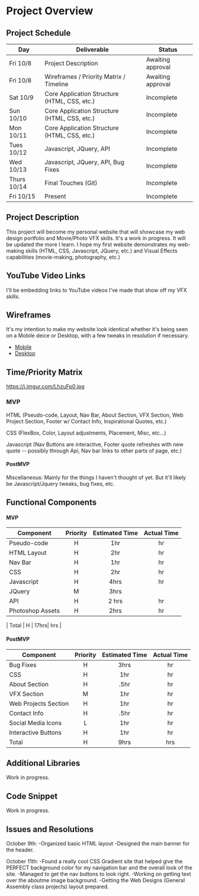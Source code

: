# Project Overview


## Project Schedule

|  Day | Deliverable | Status
|---|---| ---|
|Fri 10/8| Project Description | Awaiting approval
|Fri 10/8| Wireframes / Priority Matrix / Timeline | Awaiting approval
|Sat 10/9| Core Application Structure (HTML, CSS, etc.) | Incomplete
|Sun 10/10| Core Application Structure (HTML, CSS, etc.) | Incomplete
|Mon 10/11| Core Application Structure (HTML, CSS, etc.) | Incomplete
|Tues 10/12| Javascript, JQuery, API | Incomplete
|Wed 10/13| Javascript, JQuery, API, Bug Fixes | Incomplete
|Thurs 10/14| Final Touches (Git) | Incomplete
|Fri 10/15| Present | Incomplete


## Project Description

This project will become my personal website that will showcase my web design portfolio and Movie/Photo VFX skills. It's a work in progress. It will be updated the more I learn. I hope my first website demonstrates my web-making skills (HTML, CSS, Javascript, JQuery, etc.) and Visual Effects capabilities (movie-making, photography, etc.)

## YouTube Video Links

I'll be embedding links to YouTube videos I've made that show off my VFX skills.

## Wireframes

It's my intention to make my website look identical whether it's being seen on a Mobile deice or Desktop, with a few tweaks in resolution if necessary. 

- [Mobile](https://i.imgur.com/jdrJgAu.jpg)
- [Desktop](https://i.imgur.com/jdrJgAu.jpg)


## Time/Priority Matrix 

https://i.imgur.com/LhzuFp0.jpg


### MVP

HTML (Pseudo-code, Layout, Nav Bar, About Section, VFX Section, Web Project Section, Footer w/ Contact Info, Inspirational Quotes, etc.)

CSS (FlexBox, Color, Layout adjustments, Placement, Misc, etc...)

Javascript (Nav Buttons are interactive, Footer quote refreshes with new quote -- possibly through Api, Nav bar links to other parts of page, etc.)

#### PostMVP 

Miscellaneous: Mainly for the things I haven't thought of yet. But it'll likely be Javascript/Jquery tweaks, bug fixes, etc.

## Functional Components

#### MVP
| Component | Priority | Estimated Time | Actual Time |
| --- | :---: |  :---: | :---: | 
| Pseudo-code | H | 1hr | hr |
| HTML Layout | H | 2hr | hr |
| Nav Bar | H | 1hr | hr |  
| CSS | H | 2hr | hr |  
| Javascript | H | 4hrs |  hr | 
| JQuery | M | 3hrs | |
| API | H | 2 hrs |  hr |
| Photoshop Assets | H | 2hrs | hr |
 
| Total | H | 17hrs| hrs |

#### PostMVP
| Component | Priority | Estimated Time | Actual Time |
| --- | :---: |  :---: | :---: | 
| Bug Fixes | H | 3hrs |  hr | 
| CSS | H | 1hr | hr | 
| About Section | H | .5hr |  hr |
| VFX Section | M | 1hr | hr |
| Web Projects Section | H | 1hr |  hr | 
| Contact Info | H | .5hr | hr | 
| Social Media Icons | L | 1hr |  hr |
| Interactive Buttons | H | 1hr | hr | 
| Total | H | 9hrs| hrs |

## Additional Libraries

Work in progress.

## Code Snippet

Work in progress.

## Issues and Resolutions

October 9th:
-Organized basic HTML layout
-Designed the main banner for the header.

October 11th:
-Found a really cool CSS Gradient site that helped give the PERFECT
background color for my navigation bar and the overall look of the site.
-Managed to get the nav buttons to look right.
-Working on getting text over the aboutme image background.
-Getting the Web Designs (General Assembly class projects)
layout prepared.
